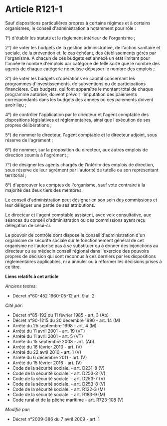 # Article R121-1

Sauf dispositions particulières propres à certains régimes et à certains organismes, le conseil d'administration a notamment
pour rôle : 

1°) d'établir les statuts et le règlement intérieur de l'organisme ; 

2°) de voter les budgets de la gestion administrative, de l'action sanitaire et sociale, de la prévention et, le cas échéant,
des établissements gérés par l'organisme. A chacun de ces budgets est annexé un état limitant pour l'année le nombre
d'emplois par catégorie de telle sorte que le nombre des agents de chaque catégorie ne puisse dépasser le nombre des
emplois ; 

3°) de voter les budgets d'opérations en capital concernant les programmes d'investissements, de subventions ou de
participations financières. Ces budgets, qui font apparaître le montant total de chaque programme autorisé, doivent prévoir
l'imputation des paiements correspondants dans les budgets des années où ces paiements doivent avoir lieu ; 

4°) de contrôler l'application par le directeur et l'agent comptable des dispositions législatives et réglementaires, ainsi
que l'exécution de ses propres délibérations ; 

5°) de nommer le directeur, l'agent comptable et le directeur adjoint, sous réserve de l'agrément ; 

6°) de nommer, sur la proposition du directeur, aux autres emplois de direction soumis à l'agrément ; 

7°) de désigner les agents chargés de l'intérim des emplois de direction, sous réserve de leur agrément par l'autorité de
tutelle ou son représentant territorial ;

8°) d'approuver les comptes de l'organisme, sauf vote contraire à la majorité des deux tiers des membres. 

Le conseil d'administration peut désigner en son sein des commissions et leur déléguer une partie de ses attributions. 

Le directeur et l'agent comptable assistent, avec voix consultative, aux séances du conseil d'administration ou des
commissions ayant reçu délégation de celui-ci.

Le pouvoir de contrôle dont dispose le conseil d'administration d'un organisme de sécurité sociale sur le fonctionnement
général de cet organisme ne l'autorise pas à se substituer ou à donner des injonctions au directeur ou au médecin conseil
régional dans l'exercice des pouvoirs propres de décision qui sont reconnus à ces derniers par les dispositions
réglementaires applicables, ni à annuler ou à réformer les décisions prises à ce titre.

**Liens relatifs à cet article**

_Anciens textes_:

  - Décret n°60-452 1960-05-12 art. 9 al. 2

_Cité par_:

  - Décret n°85-192 du 11 février 1985 - art. 3 (Ab)
  - Décret n°90-1215 du 20 décembre 1990 - art. 14 (M)
  - Arrêté du 25 septembre 1998 - art. 4 (M)
  - Arrêté du 11 avril 2001 - art. 19 (VT)
  - Arrêté du 11 avril 2001 - art. 5 (VT)
  - Arrêté du 15 septembre 2008 - art. (Ab)
  - Arrêté du 16 février 2010 - art. (V)
  - Arrêté du 22 avril 2010 - art. 1 (V)
  - Arrêté du 6 décembre 2011 - art. (V)
  - Arrêté du 15 février 2016 - art. (V)
  - Code de la sécurité sociale. - art. D231-8 (V)
  - Code de la sécurité sociale. - art. D253-3 (V)
  - Code de la sécurité sociale. - art. D253-7 (V)
  - Code de la sécurité sociale. - art. D253-8 (V)
  - Code de la sécurité sociale. - art. R122-3 (M)
  - Code de la sécurité sociale. - art. R183-9 (M)
  - Code rural et de la pêche maritime - art. R723-108 (V)

_Modifié par_:

  - Décret n°2009-386 du 7 avril 2009 - art. 1
